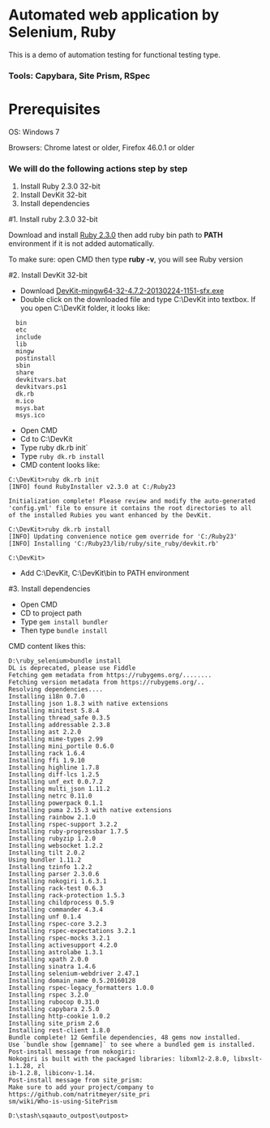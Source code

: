 Automated web application by Selenium, Ruby
============================================

This is a demo of automation testing for functional testing type.

### Tools: Capybara, Site Prism, RSpec

# Prerequisites

OS: Windows 7

Browsers: Chrome latest or older, Firefox 46.0.1 or older

### We will do the following actions step by step
1. Install Ruby 2.3.0 32-bit
2. Install DevKit 32-bit
3. Install dependencies

#1. Install ruby 2.3.0 32-bit

Download and install [Ruby 2.3.0](http://rubyinstaller.org/downloads/archives) then add ruby bin path to **PATH** environment if it is not added automatically.

To make sure: open CMD then type **ruby -v**, you will see Ruby version

#2. Install DevKit 32-bit

* Download [DevKit-mingw64-32-4.7.2-20130224-1151-sfx.exe](http://rubyinstaller.org/downloads/)
* Double click on the downloaded file and type C:\DevKit into textbox. If you open C:\DevKit  folder, it looks like:

```
  bin
  etc
  include
  lib
  mingw
  postinstall
  sbin
  share
  devkitvars.bat
  devkitvars.ps1
  dk.rb
  m.ico
  msys.bat
  msys.ico
```

* Open CMD
* Cd to C:\DevKit
* Type ruby dk.rb init`
* Type `ruby dk.rb install`
* CMD content looks like:

```
C:\DevKit>ruby dk.rb init
[INFO] found RubyInstaller v2.3.0 at C:/Ruby23

Initialization complete! Please review and modify the auto-generated
'config.yml' file to ensure it contains the root directories to all
of the installed Rubies you want enhanced by the DevKit.

C:\DevKit>ruby dk.rb install
[INFO] Updating convenience notice gem override for 'C:/Ruby23'
[INFO] Installing 'C:/Ruby23/lib/ruby/site_ruby/devkit.rb'

C:\DevKit>
```

* Add C:\DevKit, C:\DevKit\bin to PATH environment

#3. Install dependencies
* Open CMD
* CD to project path
* Type `gem install bundler`
* Then type `bundle install`

CMD content likes this:

```
D:\ruby_selenium>bundle install
DL is deprecated, please use Fiddle
Fetching gem metadata from https://rubygems.org/........
Fetching version metadata from https://rubygems.org/..
Resolving dependencies....
Installing i18n 0.7.0
Installing json 1.8.3 with native extensions
Installing minitest 5.8.4
Installing thread_safe 0.3.5
Installing addressable 2.3.8
Installing ast 2.2.0
Installing mime-types 2.99
Installing mini_portile 0.6.0
Installing rack 1.6.4
Installing ffi 1.9.10
Installing highline 1.7.8
Installing diff-lcs 1.2.5
Installing unf_ext 0.0.7.2
Installing multi_json 1.11.2
Installing netrc 0.11.0
Installing powerpack 0.1.1
Installing puma 2.15.3 with native extensions
Installing rainbow 2.1.0
Installing rspec-support 3.2.2
Installing ruby-progressbar 1.7.5
Installing rubyzip 1.2.0
Installing websocket 1.2.2
Installing tilt 2.0.2
Using bundler 1.11.2
Installing tzinfo 1.2.2
Installing parser 2.3.0.6
Installing nokogiri 1.6.3.1
Installing rack-test 0.6.3
Installing rack-protection 1.5.3
Installing childprocess 0.5.9
Installing commander 4.3.4
Installing unf 0.1.4
Installing rspec-core 3.2.3
Installing rspec-expectations 3.2.1
Installing rspec-mocks 3.2.1
Installing activesupport 4.2.0
Installing astrolabe 1.3.1
Installing xpath 2.0.0
Installing sinatra 1.4.6
Installing selenium-webdriver 2.47.1
Installing domain_name 0.5.20160128
Installing rspec-legacy_formatters 1.0.0
Installing rspec 3.2.0
Installing rubocop 0.31.0
Installing capybara 2.5.0
Installing http-cookie 1.0.2
Installing site_prism 2.6
Installing rest-client 1.8.0
Bundle complete! 12 Gemfile dependencies, 48 gems now installed.
Use `bundle show [gemname]` to see where a bundled gem is installed.
Post-install message from nokogiri:
Nokogiri is built with the packaged libraries: libxml2-2.8.0, libxslt-1.1.28, zl
ib-1.2.8, libiconv-1.14.
Post-install message from site_prism:
Make sure to add your project/company to https://github.com/natritmeyer/site_pri
sm/wiki/Who-is-using-SitePrism

D:\stash\sqaauto_outpost\outpost>
```